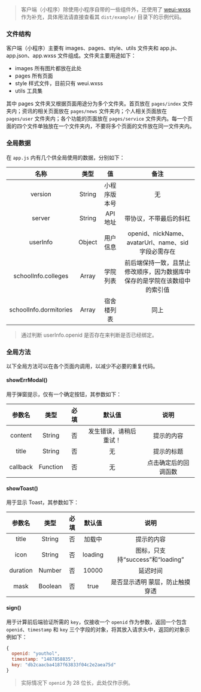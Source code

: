 > 客户端（小程序）除使用小程序自带的一些组件外，还使用了 [weui-wxss](https://github.com/weui/weui-wxss) 作为补充，具体用法请直接查看其 `dist/example/` 目录下的示例代码。

### 文件结构

客户端（小程序）主要有 images、pages、style、utils 文件夹和 app.js、app.json、app.wxss 文件组成。文件夹主要用途如下：

* images 所有图片都放在此处
* pages 所有页面
* style 样式文件，目前只有 weui.wxss
* utils 工具集

其中 pages 文件夹又根据页面用途分为多个文件夹。首页放在 `pages/index` 文件夹内；资讯的相关页面放在 `pages/news` 文件夹内；个人相关页面放在 `pages/user` 文件夹内；各个功能的页面放在 `pages/service` 文件夹内。每一个页面的四个文件单独放在一个文件夹内，不要将多个页面的文件放在同一文件夹内。

### 全局数据

在 `app.js` 内有几个供全局使用的数据，分别如下：

|           名称           |   类型   |   值    |                    备注                    |
| :--------------------: | :----: | :----: | :--------------------------------------: |
|        version         | String | 小程序版本号 |                    无                     |
|         server         | String | API 地址 |               带协议，不带最后的斜杠                |
|        userInfo        | Object |  用户信息  | openid、nickName、avatarUrl、name、sid 字段必需存在 |
|  schoolInfo.colleges   | Array  |  学院列表  |  前后端保持一致，且禁止修改顺序，因为数据库中保存的是学院在该数组中的索引值   |
| schoolInfo.dormitories | Array  | 宿舍楼列表  |                    同上                    |

> 通过判断 userInfo.openid 是否存在来判断是否已经绑定。

### 全局方法

以下全局方法可以在各个页面内调用，以减少不必要的重复代码。

#### showErrModal()

用于弹窗提示，仅有一个确定按钮，其参数如下：

|   参数名    |    类型    |  必填  |     默认值     |     说明     |
| :------: | :------: | :--: | :---------: | :--------: |
| content  |  String  |  否   | 发生错误，请稍后重试！ |   提示的内容    |
|  title   |  String  |  否   |      无      |   提示的标题    |
| callback | Function |  否   |      无      | 点击确定后的回调函数 |

#### showToast()

用于显示 Toast，其参数如下：

|   参数名    |   类型    |  必填  |   默认值   |            说明             |
| :------: | :-----: | :--: | :-----: | :-----------------------: |
|  title   | String  |  否   |   加载中   |           提示的内容           |
|   icon   | String  |  否   | loading | 图标，只支持“success”和“loading” |
| duration | Number  |  否   |  10000  |           延迟时间            |
|   mask   | Boolean |  否   |  true   |     是否显示透明 蒙层，防止触摸穿透      |

#### sign()

用于计算前后端验证所需的 `key`，仅接收一个 `openid` 作为参数，返回一个包含 `openid`、`timestamp` 和 `key` 三个字段的对象，将其放入请求头中，返回的对象示例如下：

```javascript
{
  openid: "youthol",
  timestamp: "1487858835",
  key: "db2caacba4187f63833f04c2e2aea75d"
}
```

> 实际情况下 `openid` 为 28 位长，此处仅作示例。